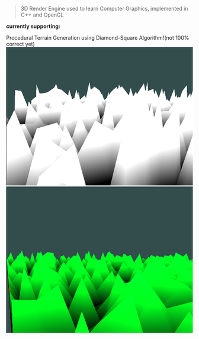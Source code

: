 > 3D Render Engine used to learn Computer Graphics, implemented in C++ and OpenGL

**currently supporting:**

Procedural Terrain Generation using Diamond-Square Algorithm!(not 100% correct yet)
![](img/terrain_generation.png)
![](img/directional_light_terrain.png)